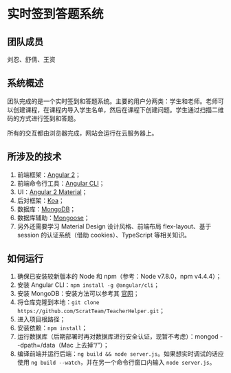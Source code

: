 # 实时签到答题系统

## 团队成员

刘忍、舒倩、王资

## 系统概述

团队完成的是一个实时签到和答题系统。主要的用户分两类：学生和老师。老师可以创建课程，在课程内导入学生名单，然后在课程下创建问题。学生通过扫描二维码的方式进行签到和答题。

所有的交互都由浏览器完成，网站会运行在云服务器上。

## 所涉及的技术

1. 前端框架：[Angular 2](https://angular.io/)；
2. 前端命令行工具：[Angular CLI](https://cli.angular.io/)；
3. UI：[Angular 2 Material](https://material.angular.io/)；
4. 后对框架：[Koa](http://koajs.com/)；
5. 数据库：[MongoDB](https://www.mongodb.com/)；
6. 数据库辅助：[Mongoose](http://mongoosejs.com/)；
7. 另外还需要学习 Material Design 设计风格、前端布局 flex-layout、基于 session 的认证系统（借助 cookies）、TypeScript 等相关知识。

## 如何运行

1. 确保已安装较新版本的 Node 和 npm（参考：Node v7.8.0，npm v4.4.4）；
2. 安装 Angular CLI：```npm install -g @angular/cli```；
3. 安装 MongoDB：安装方法可以参考其 [官网](https://www.mongodb.com/)；
4. 将仓库克隆到本地：```git clone https://github.com/ScratTeam/TeacherHelper.git```；
5. 进入项目根路径；
6. 安装依赖：```npm install```；
7. 运行数据库（后期部署时再对数据库进行安全认证，现暂不考虑）：mongod --dpath=/data（Mac 上去掉“/”）；
8. 编译前端并运行后端：```ng build && node server.js```。如果想实时调试的话应使用 ```ng build --watch```，并在另一个命令行窗口内输入 ```node server.js```。
